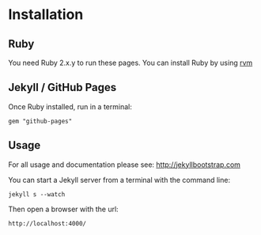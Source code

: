 # Installation

## Ruby

You need Ruby 2.x.y to run these pages.
You can install Ruby by using [rvm](https://rvm.io/)

## Jekyll / GitHub Pages

Once Ruby installed, run in a terminal:

`gem "github-pages"`

## Usage

For all usage and documentation please see: <http://jekyllbootstrap.com>

You can start a Jekyll server from a terminal with the command line:

`jekyll s --watch`

Then open a browser with the url:

`http://localhost:4000/`

